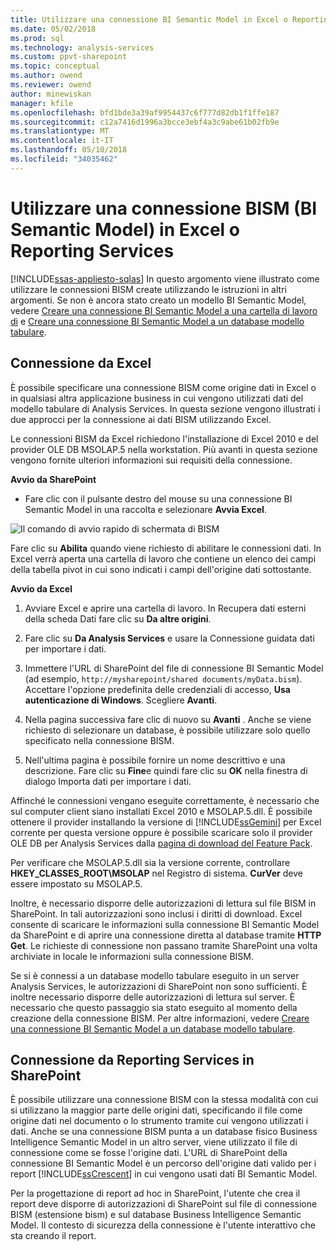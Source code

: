 ```yaml
---
title: Utilizzare una connessione BI Semantic Model in Excel o Reporting Services | Documenti Microsoft
ms.date: 05/02/2018
ms.prod: sql
ms.technology: analysis-services
ms.custom: ppvt-sharepoint
ms.topic: conceptual
ms.author: owend
ms.reviewer: owend
author: minewiskan
manager: kfile
ms.openlocfilehash: bfd1bde3a39af9954437c6f777d82db1f1ffe187
ms.sourcegitcommit: c12a7416d1996a3bcce3ebf4a3c9abe61b02fb9e
ms.translationtype: MT
ms.contentlocale: it-IT
ms.lasthandoff: 05/10/2018
ms.locfileid: "34035462"
---
```

# <a name="use-a-bi-semantic-model-connection-in-excel-or-reporting-services"></a>Utilizzare una connessione BISM (BI Semantic Model) in Excel o Reporting Services
[!INCLUDE[ssas-appliesto-sqlas](../../includes/ssas-appliesto-sqlas.md)]
  In questo argomento viene illustrato come utilizzare le connessioni BISM create utilizzando le istruzioni in altri argomenti. Se non è ancora stato creato un modello BI Semantic Model, vedere [Creare una connessione BI Semantic Model a una cartella di lavoro di](../../analysis-services/power-pivot-sharepoint/create-a-bi-semantic-model-connection-to-a-power-pivot-workbook.md) e [Creare una connessione BI Semantic Model a un database modello tabulare](../../analysis-services/power-pivot-sharepoint/create-a-bi-semantic-model-connection-to-a-tabular-model-database.md).  
  
##  <a name="bkmk_connect"></a> Connessione da Excel  
 È possibile specificare una connessione BISM come origine dati in Excel o in qualsiasi altra applicazione business in cui vengono utilizzati dati del modello tabulare di Analysis Services. In questa sezione vengono illustrati i due approcci per la connessione ai dati BISM utilizzando Excel.  
  
 Le connessioni BISM da Excel richiedono l'installazione di Excel 2010 e del provider OLE DB MSOLAP.5 nella workstation. Più avanti in questa sezione vengono fornite ulteriori informazioni sui requisiti della connessione.  
  
 **Avvio da SharePoint**  
  
-   Fare clic con il pulsante destro del mouse su una connessione BI Semantic Model in una raccolta e selezionare **Avvia Excel**.  
  
 ![Il comando di avvio rapido di schermata di BISM](../../analysis-services/power-pivot-sharepoint/media/ssas-bism-quicklaunch.gif "il comando di avvio rapido di schermata di BISM")  
  
 Fare clic su **Abilita** quando viene richiesto di abilitare le connessioni dati. In Excel verrà aperta una cartella di lavoro che contiene un elenco dei campi della tabella pivot in cui sono indicati i campi dell'origine dati sottostante.  
  
 **Avvio da Excel**  
  
1.  Avviare Excel e aprire una cartella di lavoro. In Recupera dati esterni della scheda Dati fare clic su **Da altre origini**.  
  
2.  Fare clic su **Da Analysis Services** e usare la Connessione guidata dati per importare i dati.  
  
3.  Immettere l'URL di SharePoint del file di connessione BI Semantic Model (ad esempio, `http://mysharepoint/shared documents/myData.bism`). Accettare l'opzione predefinita delle credenziali di accesso, **Usa autenticazione di Windows**. Scegliere **Avanti**.  
  
4.  Nella pagina successiva fare clic di nuovo su **Avanti** . Anche se viene richiesto di selezionare un database, è possibile utilizzare solo quello specificato nella connessione BISM.  
  
5.  Nell'ultima pagina è possibile fornire un nome descrittivo e una descrizione. Fare clic su **Fine**e quindi fare clic su **OK** nella finestra di dialogo Importa dati per importare i dati.  
  
 Affinché le connessioni vengano eseguite correttamente, è necessario che sul computer client siano installati Excel 2010 e MSOLAP.5.dll. È possibile ottenere il provider installando la versione di [!INCLUDE[ssGemini](../../includes/ssgemini-md.md)] per Excel corrente per questa versione oppure è possibile scaricare solo il provider OLE DB per Analysis Services dalla [pagina di download del Feature Pack](http://go.microsoft.com/fwlink/?linkid=214066).  
  
 Per verificare che MSOLAP.5.dll sia la versione corrente, controllare **HKEY_CLASSES_ROOT\MSOLAP** nel Registro di sistema. **CurVer** deve essere impostato su MSOLAP.5.  
  
 Inoltre, è necessario disporre delle autorizzazioni di lettura sul file BISM in SharePoint. In tali autorizzazioni sono inclusi i diritti di download. Excel consente di scaricare le informazioni sulla connessione BI Semantic Model da SharePoint e di aprire una connessione diretta al database tramite **HTTP Get**. Le richieste di connessione non passano tramite SharePoint una volta archiviate in locale le informazioni sulla connessione BISM.  
  
 Se si è connessi a un database modello tabulare eseguito in un server Analysis Services, le autorizzazioni di SharePoint non sono sufficienti. È inoltre necessario disporre delle autorizzazioni di lettura sul server. È necessario che questo passaggio sia stato eseguito al momento della creazione della connessione BISM. Per altre informazioni, vedere [Creare una connessione BI Semantic Model a un database modello tabulare](../../analysis-services/power-pivot-sharepoint/create-a-bi-semantic-model-connection-to-a-tabular-model-database.md).  
  
##  <a name="bkmk_use"></a> Connessione da Reporting Services in SharePoint  
 È possibile utilizzare una connessione BISM con la stessa modalità con cui si utilizzano la maggior parte delle origini dati, specificando il file come origine dati nel documento o lo strumento tramite cui vengono utilizzati i dati. Anche se una connessione BISM punta a un database fisico Business Intelligence Semantic Model in un altro server, viene utilizzato il file di connessione come se fosse l'origine dati. L'URL di SharePoint della connessione BI Semantic Model è un percorso dell'origine dati valido per i report [!INCLUDE[ssCrescent](../../includes/sscrescent-md.md)] in cui vengono usati dati BI Semantic Model.  
  
 Per la progettazione di report ad hoc in SharePoint, l'utente che crea il report deve disporre di autorizzazioni di SharePoint sul file di connessione BISM (estensione bism) e sul database Business Intelligence Semantic Model. Il contesto di sicurezza della connessione è l'utente interattivo che sta creando il report.  
  
  
